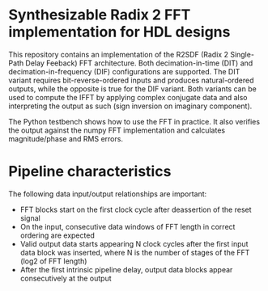 Synthesizable Radix 2 FFT implementation for HDL designs
========================================================

This repository contains an implementation of the R2SDF (Radix 2 Single-Path Delay Feeback) FFT architecture.
Both decimation-in-time (DIT) and decimation-in-frequency (DIF) configurations are supported. The DIT variant
requires bit-reverse-ordered inputs and produces natural-ordered outputs, while the opposite is true for the
DIF variant.
Both variants can be used to compute the IFFT by applying complex conjugate data and also interpreting the
output as such (sign inversion on imaginary component).

The Python testbench shows how to use the FFT in practice. It also verifies the output against the numpy FFT
implementation and calculates magnitude/phase and RMS errors.

Pipeline characteristics
========================
The following data input/output relationships are important:

- FFT blocks start on the first clock cycle after deassertion of the reset signal
- On the input, consecutive data windows of FFT length in correct ordering are expected
- Valid output data starts appearing N clock cycles after the first input data block was inserted, where N is
  the number of stages of the FFT (log2 of FFT length)
- After the first intrinsic pipeline delay, output data blocks appear consecutively at the output



